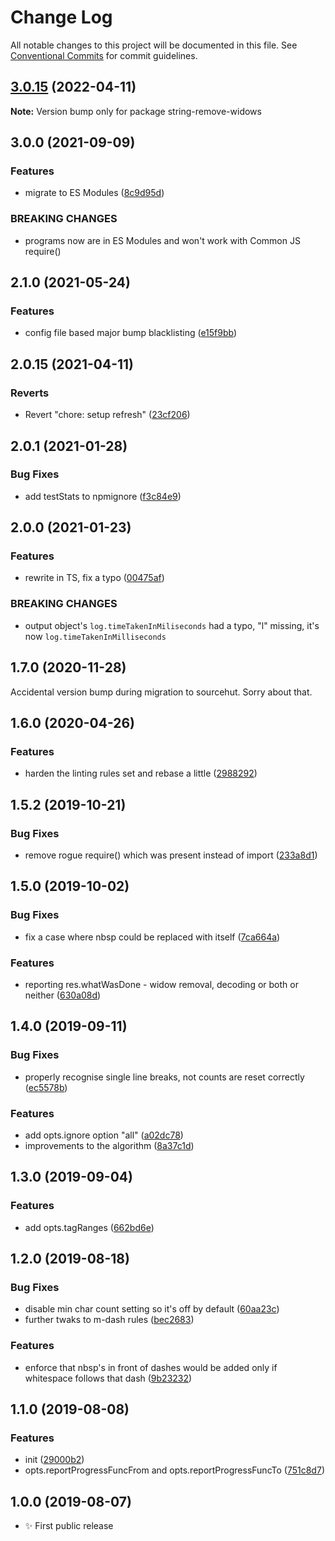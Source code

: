 # Change Log

All notable changes to this project will be documented in this file.
See [Conventional Commits](https://conventionalcommits.org) for commit guidelines.

## [3.0.15](https://github.com/codsen/codsen/compare/string-remove-widows@3.0.14...string-remove-widows@3.0.15) (2022-04-11)

**Note:** Version bump only for package string-remove-widows





## 3.0.0 (2021-09-09)

### Features

- migrate to ES Modules ([8c9d95d](https://github.com/codsen/codsen/commit/8c9d95d5dea0b769c2f070397141918a4893d575))

### BREAKING CHANGES

- programs now are in ES Modules and won't work with Common JS require()

## 2.1.0 (2021-05-24)

### Features

- config file based major bump blacklisting ([e15f9bb](https://github.com/codsen/codsen/commit/e15f9bba1c4fd5f847ac28b3f38fa6ee633f5dca))

## 2.0.15 (2021-04-11)

### Reverts

- Revert "chore: setup refresh" ([23cf206](https://github.com/codsen/codsen/commit/23cf206970a087ff0fa04e61f94d919f59ab3881))

## 2.0.1 (2021-01-28)

### Bug Fixes

- add testStats to npmignore ([f3c84e9](https://github.com/codsen/codsen/commit/f3c84e95afc5514214312f913692d85b2e12eb29))

## 2.0.0 (2021-01-23)

### Features

- rewrite in TS, fix a typo ([00475af](https://github.com/codsen/codsen/commit/00475af4accebc91d16e525951201ca0c45c2056))

### BREAKING CHANGES

- output object's `log.timeTakenInMiliseconds` had a typo, "l" missing, it's now `log.timeTakenInMilliseconds`

## 1.7.0 (2020-11-28)

Accidental version bump during migration to sourcehut. Sorry about that.

## 1.6.0 (2020-04-26)

### Features

- harden the linting rules set and rebase a little ([2988292](https://gitlab.com/codsen/codsen/commit/29882925c521853f4458112b72669ec8b2a0cb5b))

## 1.5.2 (2019-10-21)

### Bug Fixes

- remove rogue require() which was present instead of import ([233a8d1](https://gitlab.com/codsen/codsen/commit/233a8d11d70f62c7a521e97207acfdb3b64d5f63))

## 1.5.0 (2019-10-02)

### Bug Fixes

- fix a case where nbsp could be replaced with itself ([7ca664a](https://gitlab.com/codsen/codsen/commit/7ca664a))

### Features

- reporting res.whatWasDone - widow removal, decoding or both or neither ([630a08d](https://gitlab.com/codsen/codsen/commit/630a08d))

## 1.4.0 (2019-09-11)

### Bug Fixes

- properly recognise single line breaks, not counts are reset correctly ([ec5578b](https://gitlab.com/codsen/codsen/commit/ec5578b))

### Features

- add opts.ignore option "all" ([a02dc78](https://gitlab.com/codsen/codsen/commit/a02dc78))
- improvements to the algorithm ([8a37c1d](https://gitlab.com/codsen/codsen/commit/8a37c1d))

## 1.3.0 (2019-09-04)

### Features

- add opts.tagRanges ([662bd6e](https://gitlab.com/codsen/codsen/commit/662bd6e))

## 1.2.0 (2019-08-18)

### Bug Fixes

- disable min char count setting so it's off by default ([60aa23c](https://gitlab.com/codsen/codsen/commit/60aa23c))
- further twaks to m-dash rules ([bec2683](https://gitlab.com/codsen/codsen/commit/bec2683))

### Features

- enforce that nbsp's in front of dashes would be added only if whitespace follows that dash ([9b23232](https://gitlab.com/codsen/codsen/commit/9b23232))

## 1.1.0 (2019-08-08)

### Features

- init ([29000b2](https://gitlab.com/codsen/codsen/commit/29000b2))
- opts.reportProgressFuncFrom and opts.reportProgressFuncTo ([751c8d7](https://gitlab.com/codsen/codsen/commit/751c8d7))

## 1.0.0 (2019-08-07)

- ✨ First public release
